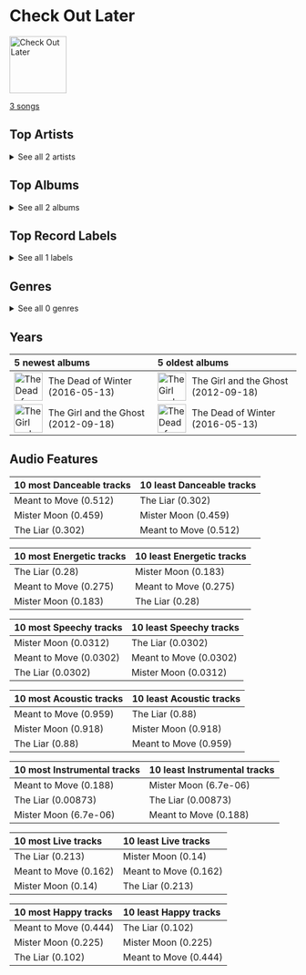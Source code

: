 # Check Out Later


<img src="https://i.scdn.co/image/ab67616d0000b273f91461f5f861a441155d9f6a" alt="Check Out Later" width="100" />

[3 songs](tracks.md)

## Top Artists






<details>
<summary>See all 2 artists</summary>

| Number of Tracks | Art | Artist | 🔗 |
|---:|:---|:---|:---|
| 3 | <img src="https://i.scdn.co/image/ab6761610000e5eb5f772eb53e18d4c2d7ffe744" alt="" width="50" /> | Andrew Joslyn | [🔗](https://open.spotify.com/artist/5dSCgfYs71v0zjg2AwUq9n) |
| 3 | <img src="https://i.scdn.co/image/ab67616d0000b273e0790f0486570fa726f26787" alt="" width="50" /> | Lerin Herzer | [🔗](https://open.spotify.com/artist/1uZP2djaWojd9ZyG6Yzo1l) |

</details>


## Top Albums




<details>
<summary>See all 2 albums</summary>

| Number of Tracks | Art | Album | Release Date | 🔗 |
|---:|:---|:---|:---|:---|
| 2 | <img src="https://i.scdn.co/image/ab67616d0000b273e0790f0486570fa726f26787" alt="" width="50" /> | The Dead of Winter | 2016-05-13 | [🔗](https://open.spotify.com/album/747vLYTJhiwHfcZnCvR6SV) |
| 1 | <img src="https://i.scdn.co/image/ab67616d0000b273f91461f5f861a441155d9f6a" alt="" width="50" /> | The Girl and the Ghost | 2012-09-18 | [🔗](https://open.spotify.com/album/5F4FFC8KHhbRaSeScFEeg3) |

</details>


## Top Record Labels




<details>
<summary>See all 1 labels</summary>

| Number of Tracks | Label |
|---:|:---|
| 3 | Lux Finite Music |

</details>


## Genres




<details>
<summary>See all 0 genres</summary>

| Number of Tracks | Genre |
|---|---|

</details>


## Years





| 5 newest albums | 5 oldest albums |
|:---|:---|
| <div style="display:flex; align-items:center;"><img src="https://i.scdn.co/image/ab67616d0000b273e0790f0486570fa726f26787" alt="The Dead of Winter" width="50" /> <span style="padding-left:10px;">The Dead of Winter (2016-05-13)</span></div> | <div style="display:flex; align-items:center;"><img src="https://i.scdn.co/image/ab67616d0000b273f91461f5f861a441155d9f6a" alt="The Girl and the Ghost" width="50" /> <span style="padding-left:10px;">The Girl and the Ghost (2012-09-18)</span></div> |
| <div style="display:flex; align-items:center;"><img src="https://i.scdn.co/image/ab67616d0000b273f91461f5f861a441155d9f6a" alt="The Girl and the Ghost" width="50" /> <span style="padding-left:10px;">The Girl and the Ghost (2012-09-18)</span></div> | <div style="display:flex; align-items:center;"><img src="https://i.scdn.co/image/ab67616d0000b273e0790f0486570fa726f26787" alt="The Dead of Winter" width="50" /> <span style="padding-left:10px;">The Dead of Winter (2016-05-13)</span></div> |
## Audio Features

| 10 most Danceable tracks | 10 least Danceable tracks |
|:---|:---|
| Meant to Move (0.512) | The Liar (0.302) |
| Mister Moon (0.459) | Mister Moon (0.459) |
| The Liar (0.302) | Meant to Move (0.512) |

| 10 most Energetic tracks | 10 least Energetic tracks |
|:---|:---|
| The Liar (0.28) | Mister Moon (0.183) |
| Meant to Move (0.275) | Meant to Move (0.275) |
| Mister Moon (0.183) | The Liar (0.28) |

| 10 most Speechy tracks | 10 least Speechy tracks |
|:---|:---|
| Mister Moon (0.0312) | The Liar (0.0302) |
| Meant to Move (0.0302) | Meant to Move (0.0302) |
| The Liar (0.0302) | Mister Moon (0.0312) |

| 10 most Acoustic tracks | 10 least Acoustic tracks |
|:---|:---|
| Meant to Move (0.959) | The Liar (0.88) |
| Mister Moon (0.918) | Mister Moon (0.918) |
| The Liar (0.88) | Meant to Move (0.959) |

| 10 most Instrumental tracks | 10 least Instrumental tracks |
|:---|:---|
| Meant to Move (0.188) | Mister Moon (6.7e-06) |
| The Liar (0.00873) | The Liar (0.00873) |
| Mister Moon (6.7e-06) | Meant to Move (0.188) |

| 10 most Live tracks | 10 least Live tracks |
|:---|:---|
| The Liar (0.213) | Mister Moon (0.14) |
| Meant to Move (0.162) | Meant to Move (0.162) |
| Mister Moon (0.14) | The Liar (0.213) |

| 10 most Happy tracks | 10 least Happy tracks |
|:---|:---|
| Meant to Move (0.444) | The Liar (0.102) |
| Mister Moon (0.225) | Mister Moon (0.225) |
| The Liar (0.102) | Meant to Move (0.444) |
